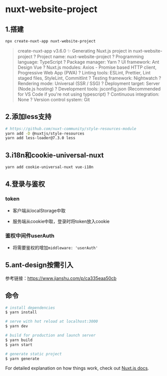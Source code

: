 # nuxt-website-project

## 1.搭建

```bash
npx create-nuxt-app nuxt-website-project
```

> create-nuxt-app v3.6.0
  ✨  Generating Nuxt.js project in nuxt-website-project
  ? Project name: nuxt-website-project
  ? Programming language: TypeScript
  ? Package manager: Yarn
  ? UI framework: Ant Design Vue
  ? Nuxt.js modules: Axios - Promise based HTTP client, Progressive Web App (PWA)
  ? Linting tools: ESLint, Prettier, Lint staged files, StyleLint, Commitlint
  ? Testing framework: Nightwatch
  ? Rendering mode: Universal (SSR / SSG)
  ? Deployment target: Server (Node.js hosting)
  ? Development tools: jsconfig.json (Recommended for VS Code if you\'re not using typescript)
  ? Continuous integration: None
  ? Version control system: Git

## 2.添加less支持

```bash
# https://github.com/nuxt-community/style-resources-module
yarn add -D @nuxtjs/style-resources
yarn add less-loader@7.3.0 less
```

## 3.i18n和cookie-universal-nuxt

```bash
yarn add cookie-universal-nuxt vue-i18n
```

## 4.登录与鉴权

### token

- 客户端从localStorage中取

- 服务端从cookie中取，登录时将token放入cookie

### 鉴权中间件userAuth

- 将需要鉴权的增加`middleware: 'userAuth'`

## 5.ant-design按需引入

参考链接：https://www.jianshu.com/p/ca335eaa50cb

## 命令

```bash
# install dependencies
$ yarn install

# serve with hot reload at localhost:3000
$ yarn dev

# build for production and launch server
$ yarn build
$ yarn start

# generate static project
$ yarn generate
```

For detailed explanation on how things work, check out [Nuxt.js docs](https://nuxtjs.org).
